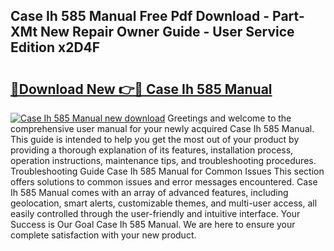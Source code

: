 ## Case Ih 585 Manual Free Pdf Download - Part-XMt New Repair Owner Guide - User Service Edition x2D4F

# <h2><a href="http://bc96566.oget.top/?id=Case+Ih+585+Manual">🔗Download New 👉🔴 Case Ih 585 Manual</a></h2>

[![Case Ih 585 Manual new download](https://i.imgur.com/5g1atiW.png)](http://bc96566.oget.top/?id=Case+Ih+585+Manual)
Greetings and welcome to the comprehensive user manual for your newly acquired Case Ih 585 Manual. This guide is intended to help you get the most out of your product by providing a thorough explanation of its features, installation process, operation instructions, maintenance tips, and troubleshooting procedures. Troubleshooting Guide Case Ih 585 Manual for Common Issues This section offers solutions to common issues and error messages encountered. Case Ih 585 Manual comes with an array of advanced features, including geolocation, smart alerts, customizable themes, and multi-user access, all easily controlled through the user-friendly and intuitive interface. Your Success is Our Goal Case Ih 585 Manual. We are here to ensure your complete satisfaction with your new product.
